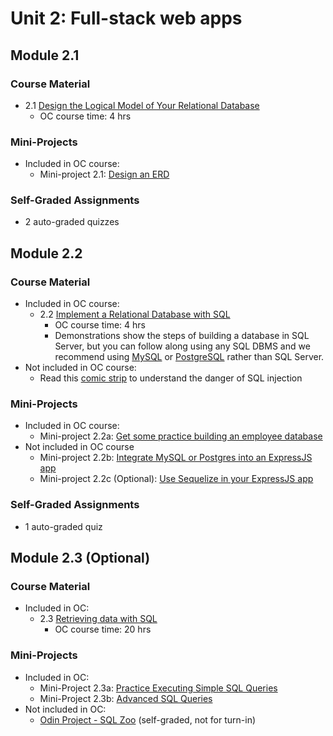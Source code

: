 # Unit 2: Full-stack web apps

## Module 2.1

### Course Material

* 2.1 [Design the Logical Model of Your Relational Database](https://openclassrooms.com/en/courses/5671741-design-the-logical-model-of-your-relational-database)
   * OC course time: 4 hrs

### Mini-Projects

* Included in OC course:
   * Mini-project 2.1: [Design an ERD](Module2.1/Mini-Project2.1)

### Self-Graded Assignments

* 2 auto-graded quizzes


## Module 2.2

### Course Material

* Included in OC course:
   * 2.2 [Implement a Relational Database with SQL](https://openclassrooms.com/en/courses/6031801-implement-a-relational-database-with-sql)
      * OC course time: 4 hrs
      * Demonstrations show the steps of building a database in SQL Server, but you can follow along using any SQL DBMS and we recommend using [MySQL](https://www.mysql.com/) or [PostgreSQL](https://www.postgresql.org/) rather than SQL Server.
* Not included in OC course:
   * Read this [comic strip](https://bobby-tables.com/) to understand the danger of SQL injection 

### Mini-Projects

* Included in OC course:
   * Mini-project 2.2a: [Get some practice building an employee database](Module2.2/Mini-Project2.2a)
* Not included in OC course
   * Mini-project 2.2b: [Integrate MySQL or Postgres into an ExpressJS app](Module2.2/Mini-Project2.2b)
   * Mini-project 2.2c (Optional): [Use Sequelize in your ExpressJS app](Module2.2/Mini-Project2.2c)

### Self-Graded Assignments

* 1 auto-graded quiz


## Module 2.3 (Optional)

### Course Material

* Included in OC:
   * 2.3 [Retrieving data with SQL](https://openclassrooms.com/en/courses/2071486-retrieve-data-using-sql)
      * OC course time: 20 hrs

### Mini-Projects

* Included in OC:
   * Mini-Project 2.3a: [Practice Executing Simple SQL Queries](Module2.3/Mini-Project2.3a)
   * Mini-Project 2.3b: [Advanced SQL Queries](Module2.3/Mini-Project2.3b)
* Not included in OC:
   * [Odin Project - SQL Zoo](https://www.theodinproject.com/courses/databases/lessons/sql) (self-graded, not for turn-in)
